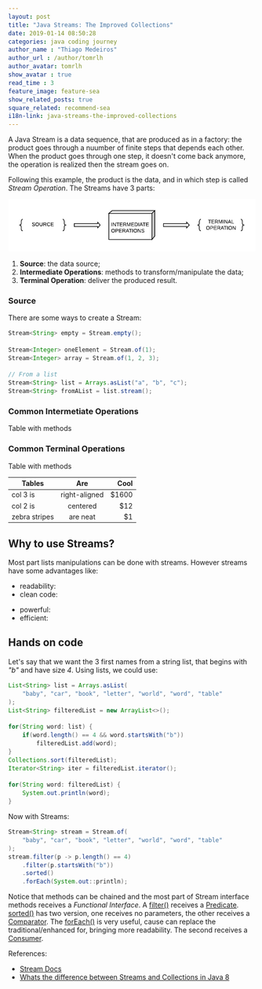 ```yaml
---
layout: post
title: "Java Streams: The Improved Collections"
date: 2019-01-14 08:50:28
categories: java coding journey
author_name : "Thiago Medeiros"
author_url : /author/tomrlh
author_avatar: tomrlh
show_avatar : true
read_time : 3
feature_image: feature-sea
show_related_posts: true
square_related: recommend-sea
i18n-link: java-streams-the-improved-collections
---
```





A Java Stream is a data sequence, that are produced as in a factory: the product goes through a nuumber of finite steps that depends each other. When the product goes through one step, it doesn't come back anymore, the operation is realized then the stream goes on.

Following this example, the product is the data, and in which step is called _Stream Operation_.
The Streams have 3 parts:

![Stream parts](/img/post-assets/java-streams-the-improved-collections/stream-parts.png)

<!-- ![The Stream Parts](/img/post-assets/java-streams-the-improved-collections/stream-parts-en.png) -->

1. **Source**: the data source;
2. **Intermediate Operations**: methods to transform/manipulate the data;
3. **Terminal Operation**: deliver the produced result.





### Source

There are some ways to create a Stream:

~~~ java
Stream<String> empty = Stream.empty();

Stream<Integer> oneElement = Stream.of(1);
Stream<Integer> array = Stream.of(1, 2, 3);

// From a list
Stream<String> list = Arrays.asList("a", "b", "c");
Stream<String> fromAList = list.stream();
~~~





### Common Intermetiate Operations

Table with methods





### Common Terminal Operations

Table with methods

| Tables        | Are           | Cool  |
| ------------- |:-------------:| -----:|
| col 3 is      | right-aligned | $1600 |
| col 2 is      | centered      |   $12 |
| zebra stripes | are neat      |    $1 |

## Why to use Streams?

Most part lists manipulations can be done with streams. However streams have some advantages like:

* readability:
* clean code:
- powerful:
- efficient:




## Hands on code

Let's say that we want the 3 first names from a string list, that begins with _"b"_ and have size _4_. Using lists, we could use:

~~~ java
List<String> list = Arrays.asList(
	"baby", "car", "book", "letter", "world", "word", "table"
);
List<String> filteredList = new ArrayList<>();

for(String word: list) {
	if(word.length() == 4 && word.startsWith("b"))
	    filteredList.add(word);
}
Collections.sort(filteredList);
Iterator<String> iter = filteredList.iterator();

for(String word: filteredList) {
	System.out.println(word);
}
~~~





Now with Streams:

~~~ java
Stream<String> stream = Stream.of(
	"baby", "car", "book", "letter", "world", "word", "table"
);
stream.filter(p -> p.length() == 4)
	.filter(p.startsWith("b"))
	.sorted()
	.forEach(System.out::println);
~~~

Notice that methods can be chained and the most part of Stream interface methods receives a
_Functional Interface_. A [filter()](https://docs.oracle.com/javase/8/docs/api/java/util/stream/Stream.html#filter-java.util.function.Predicate-) 
receives a [Predicate](https://docs.oracle.com/javase/8/docs/api/java/util/function/Predicate.html). [sorted()](https://docs.oracle.com/javase/8/docs/api/java/util/stream/Stream.html#sorted--) 
has two version, one receives no parameters, the other receives a [Comparator](https://docs.oracle.com/javase/8/docs/api/java/util/Comparator.html). The
[forEach()](https://docs.oracle.com/javase/8/docs/api/java/util/stream/Stream.html#forEach-java.util.function.Consumer-) is very useful, cause can replace the traditional/enhanced for, bringing more readability. The second receives a [Consumer](https://docs.oracle.com/javase/8/docs/api/java/util/function/Consumer.html).

References:

* [Stream Docs](https://docs.oracle.com/javase/8/docs/api/java/util/stream/Stream.html#filter-java.util.function.Predicate-)
* [Whats the difference between Streams and Collections in Java 8](https://stackoverflow.com/questions/39432699/what-is-the-difference-between-streams-and-collections-in-java-8)